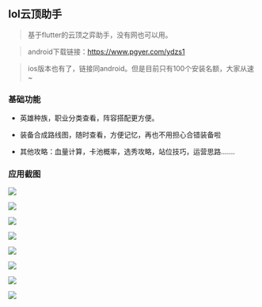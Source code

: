 ## lol云顶助手

> 基于flutter的云顶之弈助手，没有网也可以用。

> android下载链接：https://www.pgyer.com/ydzs1

> ios版本也有了，链接同android。但是目前只有100个安装名额，大家从速~

### 基础功能

- 英雄种族，职业分类查看，阵容搭配更方便。

- 装备合成路线图，随时查看，方便记忆，再也不用担心合错装备啦

- 其他攻略：血量计算，卡池概率，选秀攻略，站位技巧，运营思路.......

### 应用截图

![](screen_imgs/1.jpg)

![](screen_imgs/index_0.jpg)

![](screen_imgs/index.jpg)

![](screen_imgs/detail.jpg)

![](screen_imgs/network.jpg)

![](screen_imgs/other.jpg)

![](screen_imgs/equipment.jpg)

![](screen_imgs/aboutjpg.jpg)